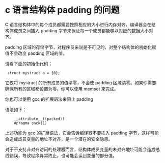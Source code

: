 # c 语言结构体 padding 的问题

C 语言结构体中的每个成员都需要按照相应的大小进行内存对齐，编译器会在结构体成员之间插入 padding 字节来保证每一个成员都能够以对应的数据大小对齐。

padding 区域的存储字节，对程序员来说是不可见的，对整个结构体的初始化赋值不会改变 padding 区域的值。

请看下面的初始化代码：

     struct mystruct a = {0};
     
它仅将 mystruct 的所有成员的值清零，不会使 padding 区域清零。如果你需要确保所有的区域都设置为零，你可以使用 memset 来完成。

你也可以使用 gcc 的扩展语法来阻止 padding

语法如下：

		__attribute__((packed))
		#pragma pack(1)

上述功能为 gcc 的扩展语法，它会告诉编译器不要插入 padding 字节，这样可能会造成成员变量的地址不对齐，是一个潜在的安全隐患。

对于不支持非对齐访问的处理器而言，结构体成员变量的未对齐地址可能会造成总线错误，导致程序异常终止，也可能会读到变量的部分值。



